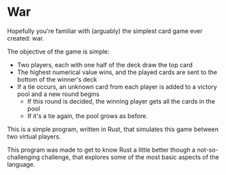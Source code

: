 # War

Hopefully you're familiar with (arguably) the simplest card game ever created: war.

The objective of the game is simple: 

* Two players, each with one half of the deck draw the top card
* The highest numerical value wins, and the played cards are sent to the bottom of the winner's deck
* If a tie occurs, an unknown card from each player is added to a victory pool and a new round begins
  * If this round is decided, the winning player gets all the cards in the pool
  * If it's a tie again, the pool grows as before.
  
This is a simple program, written in Rust, that simulates this game between two virtual players.

This program was made to get to know Rust a little better though a not-so-challenging challenge, 
that explores some of the most basic aspects of the language.
